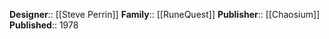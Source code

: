 **Designer**:: [[Steve Perrin]]
**Family**:: [[RuneQuest]]
**Publisher**:: [[Chaosium]]
**Published**:: 1978


